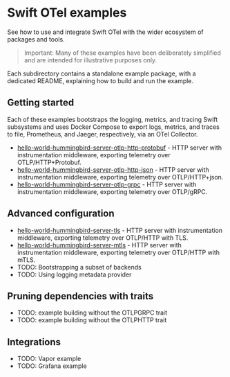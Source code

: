 # Swift OTel examples

See how to use and integrate Swift OTel with the wider ecosystem of packages and tools.

> Important: Many of these examples have been deliberately simplified and are intended for illustrative purposes only.

Each subdirectory contains a standalone example package, with a dedicated README, explaining how to build and run the
example.

## Getting started

Each of these examples bootstraps the logging, metrics, and tracing Swift subsystems and uses Docker Compose to export
logs, metrics, and traces to file, Prometheus, and Jaeger, respectively, via an OTel Collector.

- [hello-world-hummingbird-server-otlp-http-protobuf](./hello-world-hummingbird-server-otlp-http-protobuf) - HTTP server
  with instrumentation middleware, exporting telemetry over OTLP/HTTP+Protobuf.
- [hello-world-hummingbird-server-otlp-http-json](./hello-world-hummingbird-server-otlp-http-json) - HTTP server
  with instrumentation middleware, exporting telemetry over OTLP/HTTP+json.
- [hello-world-hummingbird-server-otlp-grpc](./hello-world-hummingbird-server-otlp-grpc) - HTTP server
  with instrumentation middleware, exporting telemetry over OTLP/gRPC.

## Advanced configuration

- [hello-world-hummingbird-server-tls](./hello-world-hummingbird-server-tls) - HTTP server
  with instrumentation middleware, exporting telemetry over OTLP/HTTP with TLS.
- [hello-world-hummingbird-server-mtls](./hello-world-hummingbird-server-mtls) - HTTP server
  with instrumentation middleware, exporting telemetry over OTLP/HTTP with mTLS.
- TODO: Bootstrapping a subset of backends
- TODO: Using logging metadata provider

## Pruning dependencies with traits

- TODO: example building without the OTLPGRPC trait
- TODO: example building without the OTLPHTTP trait

## Integrations

- TODO: Vapor example
- TODO: Grafana example
